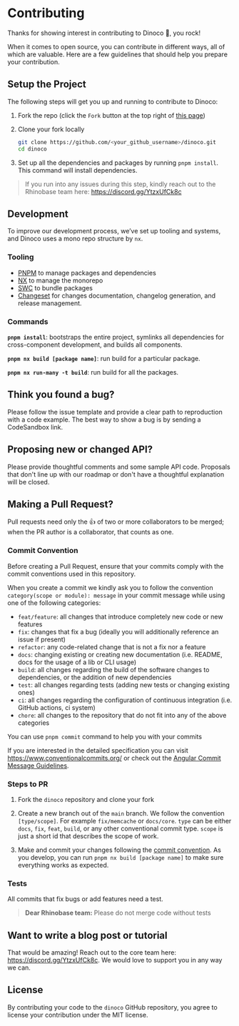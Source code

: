 # Contributing

Thanks for showing interest in contributing to Dinoco 💖, you rock!

When it comes to open source, you can contribute in different ways, all of which are valuable. Here are a few guidelines that should help you prepare your contribution.

## Setup the Project

The following steps will get you up and running to contribute to Dinoco:

1. Fork the repo (click the `Fork` button at the top right of [this page](https://github.com/rhinobase/dinoco))

2. Clone your fork locally

   ```sh
   git clone https://github.com/<your_github_username>/dinoco.git
   cd dinoco
   ```

3. Set up all the dependencies and packages by running `pnpm install`. This command will install dependencies.

> If you run into any issues during this step, kindly reach out to the Rhinobase team here: <https://discord.gg/YtzxUfCk8c>

## Development

To improve our development process, we’ve set up tooling and systems, and Dinoco uses a mono repo structure by `nx`.

### Tooling

- [PNPM](https://pnpm.io/) to manage packages and dependencies
- [NX](https://nx.dev/) to manage the monorepo
- [SWC](https://swc.rs/) to bundle packages
- [Changeset](https://github.com/atlassian/changesets) for changes documentation, changelog generation, and release management.

### Commands

**`pnpm install`**: bootstraps the entire project, symlinks all dependencies for cross-component development, and builds all components.

**`pnpm nx build [package name]`**: run build for a particular package.

**`pnpm nx run-many -t build`**: run build for all the packages.

## Think you found a bug?

Please follow the issue template and provide a clear path to reproduction with a code example. The best way to show a bug is by sending a CodeSandbox link.

## Proposing new or changed API?

Please provide thoughtful comments and some sample API code. Proposals that don't line up with our roadmap or don't have a thoughtful explanation will be closed.

## Making a Pull Request?

Pull requests need only the :+1: of two or more collaborators to be merged; when the PR author is a collaborator, that counts as one.

### Commit Convention

Before creating a Pull Request, ensure that your commits comply with the commit conventions used in this repository.

When you create a commit we kindly ask you to follow the convention `category(scope or module): message` in your commit message while using one of the following categories:

- `feat/feature`: all changes that introduce completely new code or new features
- `fix`: changes that fix a bug (ideally you will additionally reference an issue if present)
- `refactor`: any code-related change that is not a fix nor a feature
- `docs`: changing existing or creating new documentation (i.e. README, docs for the usage of a lib or CLI usage)
- `build`: all changes regarding the build of the software changes to dependencies, or the addition of new dependencies
- `test`: all changes regarding tests (adding new tests or changing existing ones)
- `ci`: all changes regarding the configuration of continuous integration (i.e. GitHub actions, ci system)
- `chore`: all changes to the repository that do not fit into any of the above categories

You can use `pnpm commit` command to help you with your commits

If you are interested in the detailed specification you can visit <https://www.conventionalcommits.org/> or check out the [Angular Commit Message Guidelines](https://github.com/angular/angular/blob/22b96b9/CONTRIBUTING.md#-commit-message-guidelines).

### Steps to PR

1. Fork the `dinoco` repository and clone your fork

2. Create a new branch out of the `main` branch. We follow the convention `[type/scope]`. For example `fix/memcache` or `docs/core`. `type` can be either `docs`, `fix`, `feat`, `build`, or any other conventional commit type. `scope` is just a short id that describes the scope of work.

3. Make and commit your changes following the [commit convention](https://github.com/rhinobase/raftyui/blob/main/CONTRIBUTING.md#commit-convention). As you develop, you can run `pnpm nx build [package name]` to make sure everything works as expected.

### Tests

All commits that fix bugs or add features need a test.

> **Dear Rhinobase team:** Please do not merge code without tests

## Want to write a blog post or tutorial

That would be amazing! Reach out to the core team here: <https://discord.gg/YtzxUfCk8c>. We would love to support you in any way we can.

## License

By contributing your code to the `dinoco` GitHub repository, you agree to license your contribution under the MIT license.
